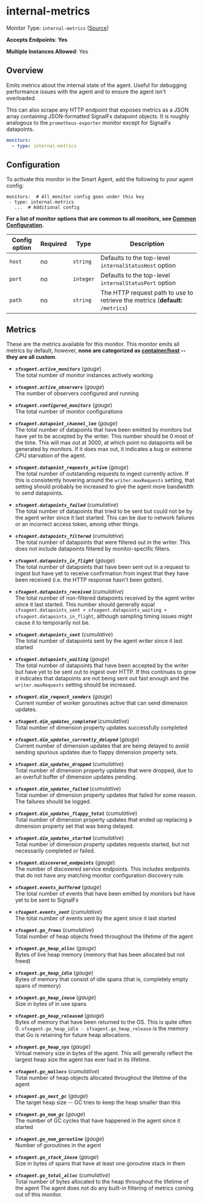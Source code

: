 <!--- GENERATED BY gomplate from scripts/docs/templates/monitor-page.md.tmpl --->

# internal-metrics

Monitor Type: `internal-metrics` ([Source](https://github.com/signalfx/signalfx-agent/tree/master/pkg/monitors/internalmetrics))

**Accepts Endpoints**: **Yes**

**Multiple Instances Allowed**: Yes

## Overview

Emits metrics about the internal state of the
agent.  Useful for debugging performance issues with the agent and to ensure
the agent isn't overloaded.

This can also scrape any HTTP endpoint that exposes metrics as a JSON array
containing JSON-formatted SignalFx datapoint objects.  It is roughly
analogous to the `prometheus-exporter` monitor except for SignalFx
datapoints.

```yaml
monitors:
  - type: internal-metrics
```


## Configuration

To activate this monitor in the Smart Agent, add the following to your
agent config:

```
monitors:  # All monitor config goes under this key
 - type: internal-metrics
   ...  # Additional config
```

**For a list of monitor options that are common to all monitors, see [Common
Configuration](../monitor-config.md#common-configuration).**


| Config option | Required | Type | Description |
| --- | --- | --- | --- |
| `host` | no | `string` | Defaults to the top-level `internalStatusHost` option |
| `port` | no | `integer` | Defaults to the top-level `internalStatusPort` option |
| `path` | no | `string` | The HTTP request path to use to retrieve the metrics (**default:** `/metrics`) |


## Metrics

These are the metrics available for this monitor.
This monitor emits all metrics by default; however, **none are categorized as
[container/host](https://docs.signalfx.com/en/latest/admin-guide/usage.html#about-custom-bundled-and-high-resolution-metrics)
-- they are all custom**.



 - ***`sfxagent.active_monitors`*** (*gauge*)<br>    The total number of monitor instances actively working
 - ***`sfxagent.active_observers`*** (*gauge*)<br>    The number of observers configured and running
 - ***`sfxagent.configured_monitors`*** (*gauge*)<br>    The total number of monitor configurations
 - ***`sfxagent.datapoint_channel_len`*** (*gauge*)<br>    The total number of datapoints that have been emitted by monitors but have yet to be accepted by the writer. This number should be 0 most of the time.  This will max out at 3000, at which point no datapoints will be generated by monitors.  If it does max out, it indicates a bug or extreme CPU starvation of the agent.
 - ***`sfxagent.datapoint_requests_active`*** (*gauge*)<br>    The total number of outstanding requests to ingest currently active.  If this is consistently hovering around the `writer.maxRequests` setting, that setting should probably be increased to give the agent more bandwidth to send datapoints.
 - ***`sfxagent.datapoints_failed`*** (*cumulative*)<br>    The total number of datapoints that tried to be sent but could not be
    by the agent writer since it last started.  This can be due to network
    failures or an incorrect access token, among other things.

 - ***`sfxagent.datapoints_filtered`*** (*cumulative*)<br>    The total number of datapoints that were filtered out in the writer.  This does not include datapoints filtered by monitor-specific filters.
 - ***`sfxagent.datapoints_in_flight`*** (*gauge*)<br>    The total number of datapoints that have been sent out in a request to ingest but have yet to receive confirmation from ingest that they have been received (i.e. the HTTP response hasn't been gotten).
 - ***`sfxagent.datapoints_received`*** (*cumulative*)<br>    The total number of non-filtered datapoints received by the agent writer since it last started.  This number should generally equal `sfxagent.datapoints_sent + sfxagent.datapoints_waiting + sfxagent.datapoints_in_flight`, although sampling timing issues might cause it to temporarily not be.
 - ***`sfxagent.datapoints_sent`*** (*cumulative*)<br>    The total number of datapoints sent by the agent writer since it last started
 - ***`sfxagent.datapoints_waiting`*** (*gauge*)<br>    The total number of datapoints that have been accepted by the writer but have yet to be sent out to ingest over HTTP.  If this continues to grow it indicates that datapoints are not being sent out fast enough and the `writer.maxRequests` setting should be increased.
 - ***`sfxagent.dim_request_senders`*** (*gauge*)<br>    Current number of worker goroutines active that can send dimension updates.
 - ***`sfxagent.dim_updates_completed`*** (*cumulative*)<br>    Total number of dimension property updates successfully completed
 - ***`sfxagent.dim_updates_currently_delayed`*** (*gauge*)<br>    Current number of dimension updates that are being delayed to avoid sending spurious updates due to flappy dimension property sets.
 - ***`sfxagent.dim_updates_dropped`*** (*cumulative*)<br>    Total number of dimension property updates that were dropped, due to an overfull buffer of dimension updates pending.
 - ***`sfxagent.dim_updates_failed`*** (*cumulative*)<br>    Total number of dimension property updates that failed for some reason.  The failures should be logged.
 - ***`sfxagent.dim_updates_flappy_total`*** (*cumulative*)<br>    Total number of dimension property updates that ended up replacing a dimension property set that was being delayed.
 - ***`sfxagent.dim_updates_started`*** (*cumulative*)<br>    Total number of dimension property updates requests started, but not necessarily completed or failed.
 - ***`sfxagent.discovered_endpoints`*** (*gauge*)<br>    The number of discovered service endpoints.  This includes endpoints that do not have any matching monitor configuration discovery rule.
 - ***`sfxagent.events_buffered`*** (*gauge*)<br>    The total number of events that have been emitted by monitors but have yet to be sent to SignalFx
 - ***`sfxagent.events_sent`*** (*cumulative*)<br>    The total number of events sent by the agent since it last started
 - ***`sfxagent.go_frees`*** (*cumulative*)<br>    Total number of heap objects freed throughout the lifetime of the agent
 - ***`sfxagent.go_heap_alloc`*** (*gauge*)<br>    Bytes of live heap memory (memory that has been allocated but not freed)
 - ***`sfxagent.go_heap_idle`*** (*gauge*)<br>    Bytes of memory that consist of idle spans (that is, completely empty spans of memory)
 - ***`sfxagent.go_heap_inuse`*** (*gauge*)<br>    Size in bytes of in use spans
 - ***`sfxagent.go_heap_released`*** (*gauge*)<br>    Bytes of memory that have been returned to the OS.  This is quite often 0.  `sfxagent.go_heap_idle - sfxagent.go_heap_release` is the memory that Go is retaining for future heap allocations.
 - ***`sfxagent.go_heap_sys`*** (*gauge*)<br>    Virtual memory size in bytes of the agent.  This will generally reflect the largest heap size the agent has ever had in its lifetime.
 - ***`sfxagent.go_mallocs`*** (*cumulative*)<br>    Total number of heap objects allocated throughout the lifetime of the agent
 - ***`sfxagent.go_next_gc`*** (*gauge*)<br>    The target heap size -- GC tries to keep the heap smaller than this
 - ***`sfxagent.go_num_gc`*** (*gauge*)<br>    The number of GC cycles that have happened in the agent since it started
 - ***`sfxagent.go_num_goroutine`*** (*gauge*)<br>    Number of goroutines in the agent
 - ***`sfxagent.go_stack_inuse`*** (*gauge*)<br>    Size in bytes of spans that have at least one goroutine stack in them
 - ***`sfxagent.go_total_alloc`*** (*cumulative*)<br>    Total number of bytes allocated to the heap throughout the lifetime of the agent
The agent does not do any built-in filtering of metrics coming out of this
monitor.


